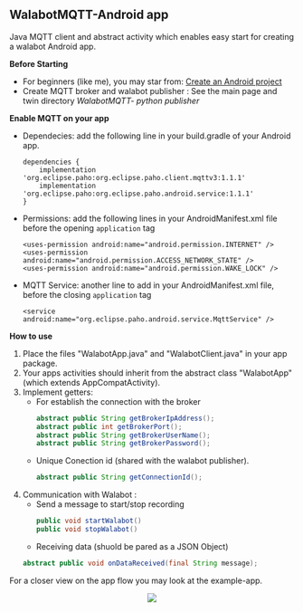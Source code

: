 ## WalabotMQTT-Android app
Java MQTT client and abstract activity which enables easy start for creating a walabot Android app.

**Before Starting**
* For beginners (like me), you may star from: [Create an Android project](https://developer.android.com/training/basics/firstapp/creating-project)
* Create MQTT broker and walabot publisher : See the main page and twin directory _WalabotMQTT- python publisher_

**Enable MQTT on your app**
* Dependecies: add the following line in your build.gradle of your Android app.
    ```
    dependencies {
        implementation 'org.eclipse.paho:org.eclipse.paho.client.mqttv3:1.1.1'
        implementation 'org.eclipse.paho:org.eclipse.paho.android.service:1.1.1'
    }
    ```
* Permissions: add the following lines in your AndroidManifest.xml file before the opening `application` tag
    ```
    <uses-permission android:name="android.permission.INTERNET" />
    <uses-permission android:name="android.permission.ACCESS_NETWORK_STATE" />
    <uses-permission android:name="android.permission.WAKE_LOCK" />
    ```
* MQTT Service: another line to add in your AndroidManifest.xml file, before the closing `application` tag 
    ```
   <service android:name="org.eclipse.paho.android.service.MqttService" />
    ```

**How to use**
1. Place the files "WalabotApp.java" and "WalabotClient.java" in your app package.
2. Your apps activities should inherit from the abstract class "WalabotApp" (which extends AppCompatActivity).
3. Implement getters:
    - For establish the connection with the broker
        ```java
        abstract public String getBrokerIpAddress();
        abstract public int getBrokerPort();
        abstract public String getBrokerUserName();
        abstract public String getBrokerPassword();
        ```
    - Unique Conection id (shared with the walabot publisher).
        ```java
        abstract public String getConnectionId();
        ```
4. Communication with Walabot :
    -  Send a message to start/stop recording
        ```java
        public void startWalabot()
        public void stopWalabot()
        ```
    - Receiving data (shuold be pared as a JSON Object)
    ```java
    abstract public void onDataReceived(final String message);
    ```
For a closer view on the app flow you may look at the example-app.    
<p align="center">
  <img src="https://media.giphy.com/media/yvzXnhKdUugxa0E3vJ/giphy.gif">
</p>
